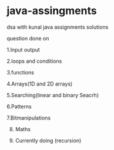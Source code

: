 # java-assingments
dsa with kunal java assignments solutions 



question done on 


1.Input output 


2.loops and conditions


3.functions


4.Arrays(1D and 2D arrays)


5.Searching(linear and binary Seacrh)


6.Patterns


7.Bitmanipulations

8. Maths

9. Currently doing (recursion)
